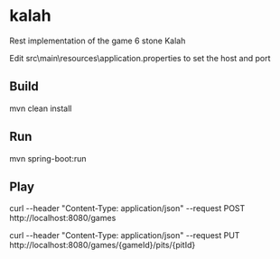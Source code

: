 # kalah
Rest implementation of the game 6 stone Kalah

Edit src\main\resources\application.properties to set the host and port 

## Build
mvn clean install

## Run
mvn spring-boot:run

## Play
curl --header "Content-Type: application/json" --request POST http://localhost:8080/games

curl --header "Content-Type: application/json" --request PUT http://localhost:8080/games/{gameId}/pits/{pitId}
